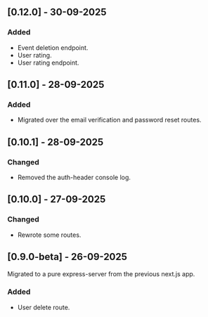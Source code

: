 ## [0.12.0] - 30-09-2025

### Added

- Event deletion endpoint.
- User rating.
- User rating endpoint.

## [0.11.0] - 28-09-2025

### Added

- Migrated over the email verification and password reset routes.

## [0.10.1] - 28-09-2025

### Changed

- Removed the auth-header console log.

## [0.10.0] - 27-09-2025

### Changed

- Rewrote some routes.

## [0.9.0-beta] - 26-09-2025

Migrated to a pure express-server from the previous next.js app.

### Added

- User delete route.
